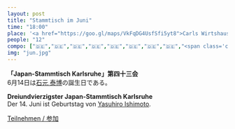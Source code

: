 ```yaml
---
layout: post
title: "Stammtisch im Juni"
time: "18:00"
place: '<a href="https://goo.gl/maps/VkFqDG4UsfSfi5yt8">Carls Wirtshaus</a>'
people: "12"
compo: ["🇩🇪","🇩🇪","🇩🇪","🇩🇪","🇩🇪","🇩🇪","🇩🇪","🇩🇪","<span class='comboflag' data-content='🇩🇪'>🇯🇵</span>","🇯🇵","🇯🇵","🇯🇵"]
img: "jun.jpg"
---
```



**「Japan-Stammtisch Karlsruhe」第四十三会**  
6月14日は[石元 泰博](https://ja.wikipedia.org/wiki/%E7%9F%B3%E5%85%83%E6%B3%B0%E5%8D%9A)の誕生日である。

**Dreiundvierzigster Japan-Stammtisch Karlsruhe**  
Der 14. Juni ist Geburtstag von [Yasuhiro Ishimoto](https://de.wikipedia.org/wiki/Yasuhiro_Ishimoto). 

[Teilnehmen / 参加](https://nuudel.digitalcourage.de/G7U5lI7Ths5QjryP)
